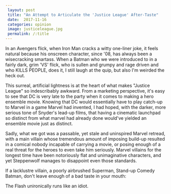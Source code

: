 ```yaml
---
 layout: post
 title: "An Attempt to Articulate the 'Justice League' After-Taste"
 date:  2017-11-16
 categories: opinion 
 image: justiceleague.jpg
 permalink: /:title
---
```



In an Avengers flick, when Iron Man cracks a witty one-liner joke, it feels natural because his onscreen character, since '08, has always been a wisecracking smartass. When a Batman who we were introduced to in a fairly dark, grim 'VS' flick, who is sullen and grumpy and rage driven and who KILLS PEOPLE, does it, I still laugh at the quip, but also I'm weirded the heck out. 

This surreal, artificial lightness is at the heart of what makes "Justice League" so indescribably awkward. From a marketing perspective, it's easy to see that DC is very late to the party when it comes to making a hero ensemble movie. Knowing that DC would essentially have to play catch-up to Marvel in a game Marvel had invented, I had hoped, with the darker, more serious tone of Snyder's lead-up films, that having a cinematic launchpad so distinct from what marvel had already done would've yielded an ensemble movie just as distinct. 

Sadly, what we got was a passable, yet stale and uninspired Marvel retread, with a main villain whose tremendous amount of imposing build-up resulted in a comical nobody incapable of carrying a movie, or posing enough of a real threat for the heroes to even take him seriously. Marvel villains for the longest time have been notoriously flat and unimaginative characters, and yet Steppenwolf manages to disappoint even those standards. 

If a lacklustre villain, a poorly airbrushed Superman, Stand-up Comedy Batman, don't leave enough of a bad taste in your mouth: 

The Flash unironically runs like an idiot.